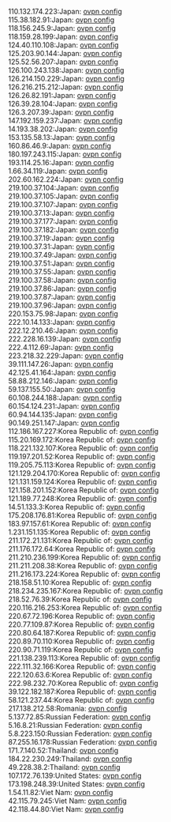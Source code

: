 110.132.174.223:Japan: [ovpn config](vpn/110_132_174_223.ovpn)  
115.38.182.91:Japan: [ovpn config](vpn/115_38_182_91.ovpn)  
118.156.245.9:Japan: [ovpn config](vpn/118_156_245_9.ovpn)  
118.159.28.199:Japan: [ovpn config](vpn/118_159_28_199.ovpn)  
124.40.110.108:Japan: [ovpn config](vpn/124_40_110_108.ovpn)  
125.203.90.144:Japan: [ovpn config](vpn/125_203_90_144.ovpn)  
125.52.56.207:Japan: [ovpn config](vpn/125_52_56_207.ovpn)  
126.100.243.138:Japan: [ovpn config](vpn/126_100_243_138.ovpn)  
126.214.150.229:Japan: [ovpn config](vpn/126_214_150_229.ovpn)  
126.216.215.212:Japan: [ovpn config](vpn/126_216_215_212.ovpn)  
126.26.82.191:Japan: [ovpn config](vpn/126_26_82_191.ovpn)  
126.39.28.104:Japan: [ovpn config](vpn/126_39_28_104.ovpn)  
126.3.207.39:Japan: [ovpn config](vpn/126_3_207_39.ovpn)  
147.192.159.237:Japan: [ovpn config](vpn/147_192_159_237.ovpn)  
14.193.38.202:Japan: [ovpn config](vpn/14_193_38_202.ovpn)  
153.135.58.13:Japan: [ovpn config](vpn/153_135_58_13.ovpn)  
160.86.46.9:Japan: [ovpn config](vpn/160_86_46_9.ovpn)  
180.197.243.115:Japan: [ovpn config](vpn/180_197_243_115.ovpn)  
193.114.25.16:Japan: [ovpn config](vpn/193_114_25_16.ovpn)  
1.66.34.119:Japan: [ovpn config](vpn/1_66_34_119.ovpn)  
202.60.162.224:Japan: [ovpn config](vpn/202_60_162_224.ovpn)  
219.100.37.104:Japan: [ovpn config](vpn/219_100_37_104.ovpn)  
219.100.37.105:Japan: [ovpn config](vpn/219_100_37_105.ovpn)  
219.100.37.107:Japan: [ovpn config](vpn/219_100_37_107.ovpn)  
219.100.37.13:Japan: [ovpn config](vpn/219_100_37_13.ovpn)  
219.100.37.177:Japan: [ovpn config](vpn/219_100_37_177.ovpn)  
219.100.37.182:Japan: [ovpn config](vpn/219_100_37_182.ovpn)  
219.100.37.19:Japan: [ovpn config](vpn/219_100_37_19.ovpn)  
219.100.37.31:Japan: [ovpn config](vpn/219_100_37_31.ovpn)  
219.100.37.49:Japan: [ovpn config](vpn/219_100_37_49.ovpn)  
219.100.37.51:Japan: [ovpn config](vpn/219_100_37_51.ovpn)  
219.100.37.55:Japan: [ovpn config](vpn/219_100_37_55.ovpn)  
219.100.37.58:Japan: [ovpn config](vpn/219_100_37_58.ovpn)  
219.100.37.86:Japan: [ovpn config](vpn/219_100_37_86.ovpn)  
219.100.37.87:Japan: [ovpn config](vpn/219_100_37_87.ovpn)  
219.100.37.96:Japan: [ovpn config](vpn/219_100_37_96.ovpn)  
220.153.75.98:Japan: [ovpn config](vpn/220_153_75_98.ovpn)  
222.10.14.133:Japan: [ovpn config](vpn/222_10_14_133.ovpn)  
222.12.210.46:Japan: [ovpn config](vpn/222_12_210_46.ovpn)  
222.228.16.139:Japan: [ovpn config](vpn/222_228_16_139.ovpn)  
222.4.112.69:Japan: [ovpn config](vpn/222_4_112_69.ovpn)  
223.218.32.229:Japan: [ovpn config](vpn/223_218_32_229.ovpn)  
39.111.147.26:Japan: [ovpn config](vpn/39_111_147_26.ovpn)  
42.125.41.164:Japan: [ovpn config](vpn/42_125_41_164.ovpn)  
58.88.212.146:Japan: [ovpn config](vpn/58_88_212_146.ovpn)  
59.137.155.50:Japan: [ovpn config](vpn/59_137_155_50.ovpn)  
60.108.244.188:Japan: [ovpn config](vpn/60_108_244_188.ovpn)  
60.154.124.231:Japan: [ovpn config](vpn/60_154_124_231.ovpn)  
60.94.144.135:Japan: [ovpn config](vpn/60_94_144_135.ovpn)  
90.149.251.147:Japan: [ovpn config](vpn/90_149_251_147.ovpn)  
112.186.167.227:Korea Republic of: [ovpn config](vpn/112_186_167_227.ovpn)  
115.20.169.172:Korea Republic of: [ovpn config](vpn/115_20_169_172.ovpn)  
118.221.132.107:Korea Republic of: [ovpn config](vpn/118_221_132_107.ovpn)  
119.197.201.52:Korea Republic of: [ovpn config](vpn/119_197_201_52.ovpn)  
119.205.75.113:Korea Republic of: [ovpn config](vpn/119_205_75_113.ovpn)  
121.129.204.170:Korea Republic of: [ovpn config](vpn/121_129_204_170.ovpn)  
121.131.159.124:Korea Republic of: [ovpn config](vpn/121_131_159_124.ovpn)  
121.158.201.152:Korea Republic of: [ovpn config](vpn/121_158_201_152.ovpn)  
121.189.77.248:Korea Republic of: [ovpn config](vpn/121_189_77_248.ovpn)  
14.51.133.3:Korea Republic of: [ovpn config](vpn/14_51_133_3.ovpn)  
175.208.176.81:Korea Republic of: [ovpn config](vpn/175_208_176_81.ovpn)  
183.97.157.61:Korea Republic of: [ovpn config](vpn/183_97_157_61.ovpn)  
1.231.151.135:Korea Republic of: [ovpn config](vpn/1_231_151_135.ovpn)  
211.172.21.131:Korea Republic of: [ovpn config](vpn/211_172_21_131.ovpn)  
211.176.172.64:Korea Republic of: [ovpn config](vpn/211_176_172_64.ovpn)  
211.210.236.199:Korea Republic of: [ovpn config](vpn/211_210_236_199.ovpn)  
211.211.208.38:Korea Republic of: [ovpn config](vpn/211_211_208_38.ovpn)  
211.216.173.224:Korea Republic of: [ovpn config](vpn/211_216_173_224.ovpn)  
218.158.51.10:Korea Republic of: [ovpn config](vpn/218_158_51_10.ovpn)  
218.234.235.167:Korea Republic of: [ovpn config](vpn/218_234_235_167.ovpn)  
218.52.76.39:Korea Republic of: [ovpn config](vpn/218_52_76_39.ovpn)  
220.116.216.253:Korea Republic of: [ovpn config](vpn/220_116_216_253.ovpn)  
220.67.72.196:Korea Republic of: [ovpn config](vpn/220_67_72_196.ovpn)  
220.77.109.87:Korea Republic of: [ovpn config](vpn/220_77_109_87.ovpn)  
220.80.64.187:Korea Republic of: [ovpn config](vpn/220_80_64_187.ovpn)  
220.89.70.110:Korea Republic of: [ovpn config](vpn/220_89_70_110.ovpn)  
220.90.71.119:Korea Republic of: [ovpn config](vpn/220_90_71_119.ovpn)  
221.138.239.113:Korea Republic of: [ovpn config](vpn/221_138_239_113.ovpn)  
222.111.32.166:Korea Republic of: [ovpn config](vpn/222_111_32_166.ovpn)  
222.120.63.6:Korea Republic of: [ovpn config](vpn/222_120_63_6.ovpn)  
222.98.232.70:Korea Republic of: [ovpn config](vpn/222_98_232_70.ovpn)  
39.122.182.187:Korea Republic of: [ovpn config](vpn/39_122_182_187.ovpn)  
58.121.237.44:Korea Republic of: [ovpn config](vpn/58_121_237_44.ovpn)  
217.138.212.58:Romania: [ovpn config](vpn/217_138_212_58.ovpn)  
5.137.72.85:Russian Federation: [ovpn config](vpn/5_137_72_85.ovpn)  
5.16.8.21:Russian Federation: [ovpn config](vpn/5_16_8_21.ovpn)  
5.8.223.150:Russian Federation: [ovpn config](vpn/5_8_223_150.ovpn)  
87.255.16.178:Russian Federation: [ovpn config](vpn/87_255_16_178.ovpn)  
171.7.140.52:Thailand: [ovpn config](vpn/171_7_140_52.ovpn)  
184.22.230.249:Thailand: [ovpn config](vpn/184_22_230_249.ovpn)  
49.228.38.2:Thailand: [ovpn config](vpn/49_228_38_2.ovpn)  
107.172.76.139:United States: [ovpn config](vpn/107_172_76_139.ovpn)  
173.198.248.39:United States: [ovpn config](vpn/173_198_248_39.ovpn)  
1.54.11.82:Viet Nam: [ovpn config](vpn/1_54_11_82.ovpn)  
42.115.79.245:Viet Nam: [ovpn config](vpn/42_115_79_245.ovpn)  
42.118.44.80:Viet Nam: [ovpn config](vpn/42_118_44_80.ovpn)  
